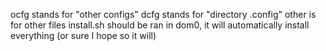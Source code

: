 ocfg stands for "other configs"
dcfg stands for "directory .config"
other is for other files
install.sh should be ran in dom0, it will automatically install everything (or sure I hope so it will)
